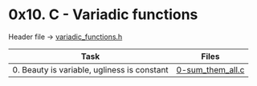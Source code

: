 # 0x10. C - Variadic functions

Header file -> [variadic_functions.h](./variadic_functions.h)

|Task|Files|
|----|-----|
|0. Beauty is variable, ugliness is constant|[0-sum_them_all.c](./0-sum_them_all.c)|

